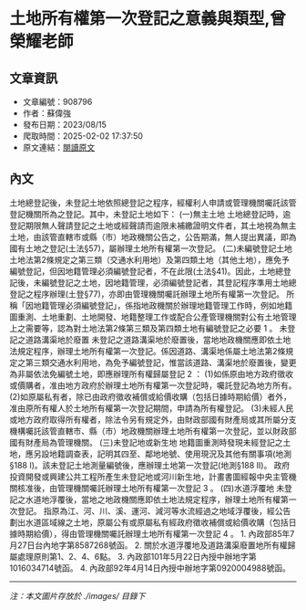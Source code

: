 # 土地所有權第一次登記之意義與類型,曾榮耀老師

## 文章資訊
- 文章編號：908796
- 作者：蘇偉強
- 發布日期：2023/08/15
- 爬取時間：2025-02-02 17:37:50
- 原文連結：[閱讀原文](https://real-estate.get.com.tw/Columns/detail.aspx?no=908796)

## 內文
土地總登記後，未登記土地依照總登記之程序，經權利人申請或管理機關囑託該管登記機關所為之登記。其中，未登記土地如下：
(一)無主土地
土地總登記時，逾登記期限無人聲請登記之土地或經聲請而逾限未補繳證明文件者，其土地視為無主土地，由該管直轄市或縣（市）地政機關公告之，公告期滿，無人提出異議，即為國有土地之登記(土法§57)，屬辦理土地所有權第一次登記。
(二)未編號登記土地
土地法第2條規定之第三類（交通水利用地）及第四類土地（其他土地），應免予編號登記，但因地籍管理必須編號登記者，不在此限(土法§41)。因此，土地總登記後，未編號登記之土地，因地籍管理，必須編號登記者，其登記程序準用土地總登記之程序辦理(土登§77)，亦即由管理機關囑託辦理土地所有權第一次登記。
所稱「因地籍管理必須編號登記」，係指地政機關於辦理地籍管理工作時，例如地籍圖重測、土地重劃、土地開發、地籍整理工作或配合公產管理機關對公有土地管理上之需要等，認為對土地法第2條第三類及第四類土地有編號登記之必要
1
。
未登記之道路溝渠地於廢置
未登記之道路溝渠地於廢置後，當地地政機關應即依土地法規定程序，辦理土地所有權第一次登記。係因道路、溝渠地係屬土地法第2條規定之第三類交通水利用地，為免予編號登記，惟當該道路、溝渠地於廢置後，變更為非屬依法免編號土地，即應辦理所有權歸屬登記
2
：
(1)如係原由地方政府徵收或價購者，准由地方政府於辦理土地所有權第一次登記時，囑託登記為地方所有。
(2)如原屬私有者，除已由政府徵收補償或給價收購（包括日據時期給價）者外，准由原所有權人於土地所有權第一次登記期間，申請為所有權登記。
(3)未經人民或地方政府取得所有權者，除法令另有規定外，由財政部國有財產局或其所屬分支機構囑託該管直轄市、縣（市）地政機關辦理土地所有權第一次登記，並以財政部國有財產局為管理機關。
(三)未登記地或新生地
地籍圖重測時發現未經登記之土地，應另設地籍調查表，記明其四至、鄰地地號、使用現況及其他有關事項(地測§188 I)。該未登記土地測量編號後，應辦理土地第一次登記(地測§188 II)。
政府投資開發或興建公共工程所產生未登記地或河川新生地，計畫書圖經報中央主管機關核准後，由管理機關囑託辦理土地所有權第一次登記
3
。
(四)水道浮覆地
未登記之水道地浮覆後，當地之地政機關應即依土地法規定程序，辦理土地所有權第一次登記。
指原為江、河、川、溪、運河、減河等水流經過之地域浮覆後，經公告劃出水道區域線之土地，原屬公有或原屬私有經政府徵收補償或給價收購（包括日據時期給價），得由管理機關囑託辦理土地所有權第一次登記
4
。
1.
內政部85年7月27日台內地字第8587268號函。
2.
關於水道浮覆地及道路溝渠廢置地所有權歸屬處理原則第1、2、4、6點。
3.
內政部101年5月22日內授中辦地字第1016034714號函。
4.
內政部92年4月14日內授中辦地字第0920004988號函。

---
*注：本文圖片存放於 ./images/ 目錄下*
